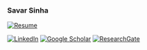 ### Savar Sinha


[![Resume](https://img.shields.io/badge/Resume-CV-informational?style=for-the-badge)](Savar_Sinha_CV.pdf)

[![LinkedIn](https://img.shields.io/badge/-LinkedIn-blue?style=flat-square&logo=Linkedin&logoColor=white&link=https://www.linkedin.com/in/savar-sinha-0a5364237/)](https://www.linkedin.com/in/savar-sinha-0a5364237/) [![Google Scholar](https://img.shields.io/badge/-Google%20Scholar-blue?style=flat-square&logo=Google%20Scholar&logoColor=white&link=https://scholar.google.com/citations?user=T2ApEXgAAAAJ&hl=en)](https://scholar.google.com/citations?user=T2ApEXgAAAAJ&hl=en) [![ResearchGate](https://img.shields.io/badge/-ResearchGate-9cf?style=flat-square&logo=ResearchGate&logoColor=white&link=https://www.researchgate.net/profile/Savar-Sinha/publications)](https://www.researchgate.net/profile/Savar-Sinha/publications)


<!--
**savarsinha123/savarsinha123** is a ✨ _special_ ✨ repository because its `README.md` (this file) appears on your GitHub profile.

Here are some ideas to get you started:

- 🔭 I’m currently working on ...
- 🌱 I’m currently learning ...
- 👯 I’m looking to collaborate on ...
- 🤔 I’m looking for help with ...
- 💬 Ask me about ...
- 📫 How to reach me: ...
- 😄 Pronouns: ...
- ⚡ Fun fact: ...
-->
